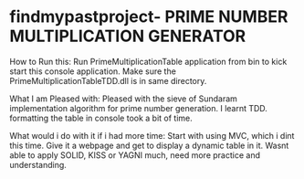 # findmypastproject- PRIME NUMBER MULTIPLICATION GENERATOR
How to Run this: Run PrimeMultiplicationTable application from bin to kick start this console application. Make sure the PrimeMultiplicationTableTDD.dll is in same directory.

What I am Pleased with: Pleased with the sieve of Sundaram implementation algorithm for prime number generation. I learnt TDD. formatting the table in console took a bit of time.

What would i do with it if i had more time: Start with using MVC, which i dint this time. Give it a webpage and get to display a dynamic table in it. Wasnt able to apply SOLID, KISS or YAGNI much, need more practice and understanding.
